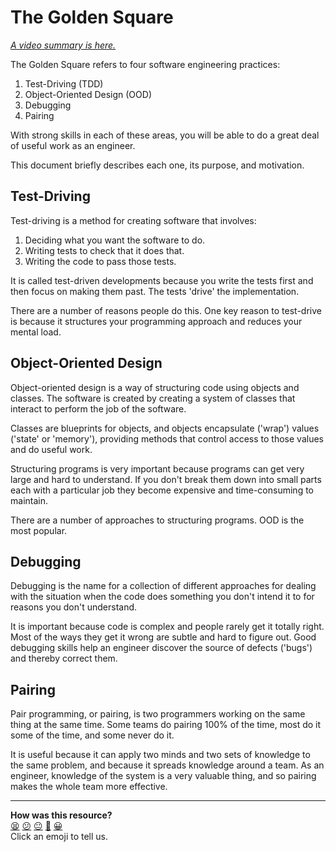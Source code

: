 # The Golden Square

_[A video summary is here.](https://www.youtube.com/watch?v=wHkVhq5R0_8&t=0s)_

The Golden Square refers to four software engineering practices:

1. Test-Driving (TDD)
2. Object-Oriented Design (OOD)
3. Debugging
4. Pairing

With strong skills in each of these areas, you will be able to do a great deal
of useful work as an engineer.

This document briefly describes each one, its purpose, and motivation.

## Test-Driving

Test-driving is a method for creating software that involves:

1. Deciding what you want the software to do.
2. Writing tests to check that it does that.
3. Writing the code to pass those tests.

It is called test-driven developments because you write the tests first and then
focus on making them past. The tests 'drive' the implementation.

There are a number of reasons people do this. One key reason to test-drive is
because it structures your programming approach and reduces your mental load.

## Object-Oriented Design

Object-oriented design is a way of structuring code using objects and classes.
The software is created by creating a system of classes that interact to perform
the job of the software. 

Classes are blueprints for objects, and objects encapsulate ('wrap') values
('state' or 'memory'), providing methods that control access to those values and
do useful work.

Structuring programs is very important because programs can get very large and
hard to understand. If you don't break them down into small parts each with a
particular job they become expensive and time-consuming to maintain.

There are a number of approaches to structuring programs. OOD is the most
popular.

## Debugging

Debugging is the name for a collection of different approaches for dealing with
the situation when the code does something you don't intend it to for reasons
you don't understand.

It is important because code is complex and people rarely get it totally right.
Most of the ways they get it wrong are subtle and hard to figure out. Good
debugging skills help an engineer discover the source of defects ('bugs') and
thereby correct them.

## Pairing

Pair programming, or pairing, is two programmers working on the same thing at
the same time. Some teams do pairing 100% of the time, most do it some of the
time, and some never do it.

It is useful because it can apply two minds and two sets of knowledge to the
same problem, and because it spreads knowledge around a team. As an engineer,
knowledge of the system is a very valuable thing, and so pairing makes the whole
team more effective.


<!-- BEGIN GENERATED SECTION DO NOT EDIT -->

---

**How was this resource?**  
[😫](https://airtable.com/shrUJ3t7KLMqVRFKR?prefill_Repository=makersacademy%2Fgolden-square-in-python&prefill_File=pills%2Fthe_golden_square.md&prefill_Sentiment=😫) [😕](https://airtable.com/shrUJ3t7KLMqVRFKR?prefill_Repository=makersacademy%2Fgolden-square-in-python&prefill_File=pills%2Fthe_golden_square.md&prefill_Sentiment=😕) [😐](https://airtable.com/shrUJ3t7KLMqVRFKR?prefill_Repository=makersacademy%2Fgolden-square-in-python&prefill_File=pills%2Fthe_golden_square.md&prefill_Sentiment=😐) [🙂](https://airtable.com/shrUJ3t7KLMqVRFKR?prefill_Repository=makersacademy%2Fgolden-square-in-python&prefill_File=pills%2Fthe_golden_square.md&prefill_Sentiment=🙂) [😀](https://airtable.com/shrUJ3t7KLMqVRFKR?prefill_Repository=makersacademy%2Fgolden-square-in-python&prefill_File=pills%2Fthe_golden_square.md&prefill_Sentiment=😀)  
Click an emoji to tell us.

<!-- END GENERATED SECTION DO NOT EDIT -->
